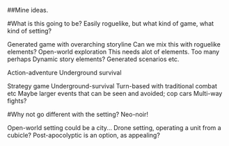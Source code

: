 ##Mine ideas.

#What is this going to be?
  Easily roguelike, but what kind of game, what kind of setting?

  Generated game with overarching storyline
    Can we mix this with roguelike elements?
    Open-world exploration
      This needs alot of elements.  Too many perhaps
      Dynamic story elements?
        Generated scenarios etc.

  Action-adventure
    Underground survival

  Strategy game
    Underground-survival
    Turn-based with traditional combat etc
    Maybe larger events that can be seen and avoided; cop cars
    Multi-way fights?

#Why not go different with the setting?
  Neo-noir!

  Open-world setting could be a city...
  Drone setting, operating a unit from a cubicle?
  Post-apocolyptic is an option, as appealing?

